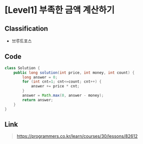 # [Level1] 부족한 금액 계산하기

## Classification
* 브루트포스

## Code
```java
class Solution {
    public long solution(int price, int money, int count) {
        long answer = 0;
        for (int cnt=1; cnt<=count; cnt++) {
            answer += price * cnt;
        }
        answer = Math.max(0, answer - money);
        return answer;
    }
}
```

## Link
> https://programmers.co.kr/learn/courses/30/lessons/82612
